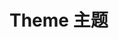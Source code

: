 <script setup>
import { CButton } from '../../src'
import ThemeExample from './theme-example.vue'
</script>

# Theme 主题

<ThemeExample></ThemeExample>
